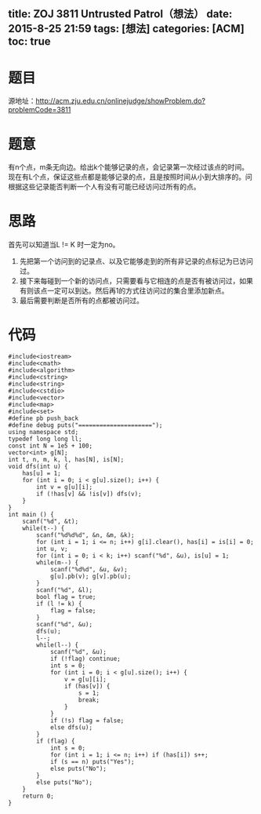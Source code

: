 title: ZOJ 3811 Untrusted Patrol（想法）
date: 2015-8-25 21:59
tags: [想法]
categories: [ACM]
toc: true
---
# 题目	
源地址：http://acm.zju.edu.cn/onlinejudge/showProblem.do?problemCode=3811

# 题意
有n个点，m条无向边。给出k个能够记录的点，会记录第一次经过该点的时间。现在有L个点，保证这些点都是能够记录的点，且是按照时间从小到大排序的。问根据这些记录能否判断一个人有没有可能已经访问过所有的点。

# 思路
首先可以知道当L != K 时一定为no。
1. 先把第一个访问到的记录点、以及它能够走到的所有非记录的点标记为已访问过。
2. 接下来每碰到一个新的访问点，只需要看与它相连的点是否有被访问过，如果有则该点一定可以到达。然后再1的方式往访问过的集合里添加新点。
3. 最后需要判断是否所有的点都被访问过。

<!--more-->
# 代码
```
#include<iostream>
#include<cmath>
#include<algorithm>
#include<cstring>
#include<string>
#include<cstdio>
#include<vector>
#include<map>
#include<set>
#define pb push_back
#define debug puts("=====================");
using namespace std;
typedef long long ll;
const int N = 1e5 + 100;
vector<int> g[N];
int t, n, m, k, l, has[N], is[N];
void dfs(int u) {
    has[u] = 1;
    for (int i = 0; i < g[u].size(); i++) {
        int v = g[u][i];
        if (!has[v] && !is[v]) dfs(v);
    }
}
int main () {
    scanf("%d", &t);
    while(t--) {
        scanf("%d%d%d", &n, &m, &k);
        for (int i = 1; i <= n; i++) g[i].clear(), has[i] = is[i] = 0;
        int u, v;
        for (int i = 0; i < k; i++) scanf("%d", &u), is[u] = 1;
        while(m--) {
            scanf("%d%d", &u, &v);
            g[u].pb(v); g[v].pb(u);
        }
        scanf("%d", &l);
        bool flag = true;
        if (l != k) {
            flag = false;
        }
        scanf("%d", &u);
        dfs(u);
        l--;
        while(l--) {
            scanf("%d", &u);
            if (!flag) continue;
            int s = 0;
            for (int i = 0; i < g[u].size(); i++) {
                v = g[u][i];
                if (has[v]) {
                    s = 1;
                    break;
                }
            }
            if (!s) flag = false;
            else dfs(u);
        }
        if (flag) {
            int s = 0;
            for (int i = 1; i <= n; i++) if (has[i]) s++;
            if (s == n) puts("Yes");
            else puts("No");
        }
        else puts("No");
    }
    return 0;
}
```
